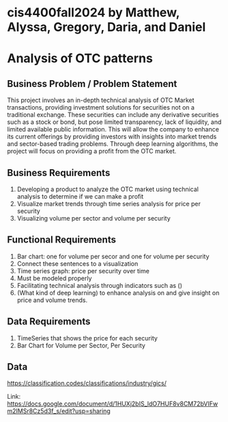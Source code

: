 # cis4400fall2024 by Matthew, Alyssa, Gregory, Daria, and Daniel
# Analysis of OTC patterns

## Business Problem / Problem Statement 
This project involves an in-depth technical analysis of OTC Market transactions, providing investment solutions for securities not on a traditional exchange. These securities can include any derivative securities such as a stock or bond, but pose limited transparency, lack of liquidity, and limited available public information. This will allow the company to enhance its current offerings by providing investors with insights into market trends and sector-based trading problems. Through deep learning algorithms, the project will focus on providing a profit from the OTC market.


## Business Requirements 
1. Developing a product to analyze the OTC market using technical analysis to determine if we can make a profit 
2. Visualize market trends through time series analysis for price per security 
3. Visualizing volume per sector and volume per security 

## Functional Requirements
1. Bar chart: one for volume per secor and one for volume per security 
2. Connect these sentences to a visualization 
3. Time series graph: price per security over time 
4. Must be modeled properly 
5. Facilitating technical analysis through indicators such as ()
6. (What kind of deep learning) to enhance analysis on and give insight on price and volume trends. 


## Data Requirements
1) TimeSeries that shows the price for each security 
2) Bar Chart for Volume per Sector, Per Security

## Data 
https://classification.codes/classifications/industry/gics/

Link: https://docs.google.com/document/d/1HUXj2bIS_ldO7HUF8v8CM72bVIFwm2IMSr8Cz5d3f_s/edit?usp=sharing
